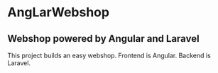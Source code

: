 # AngLarWebshop
## Webshop powered by Angular and Laravel

This project builds an easy webshop.
Frontend is Angular.
Backend is Laravel.
